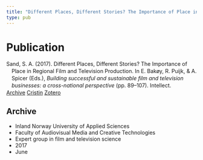 ```yaml
---
title: "Different Places, Different Stories? The Importance of Place in Regional Film and Television Production"
type: pub
---
```

<h1>Publication</h1>
<article id="csl-bib-container-UQJ2MZ93" class="csl-bib-container">
  <div class="csl-bib-body" style="line-height: 1.35; padding-left: 1em; text-indent:-1em;">
  <div class="csl-entry">Sand, S. A. (2017). Different Places, Different Stories? The Importance of Place in Regional Film and Television Production. In E. Bak&#xF8;y, R. Puijk, &amp; A. Spicer (Eds.), <i>Building successful and sustainable film and television businesses: a cross-national perspective</i> (pp. 89&#x2013;107). Intellect.</div>
</div>
  <div class="csl-bib-buttons">
    <a href="#taxonomy-article-UQJ2MZ93" class="csl-bib-button">Archive</a>
    <a href="https://app.cristin.no/results/show.jsf?id=1478977" alt="Cristin URL" class="csl-bib-button">Cristin</a>
    <a href="http://zotero.org/groups/5022929/items/UQJ2MZ93" alt="Zotero URL" class="csl-bib-button">Zotero</a>
  </div>
  <div id="csl-bib-meta-container-UQJ2MZ93"></div>
</article>
<div id="csl-bib-meta-UQJ2MZ93" class="csl-bib-meta">
  <article id="taxonomy-article-UQJ2MZ93" class="taxonomy-article">
    <h1>Archive</h1>
    <ul>
      <li>Inland Norway University of Applied Sciences</li>
      <li>Faculty of Audiovisual Media and Creative Technologies</li>
      <li>Expert group in film and television science</li>
      <li>2017</li>
      <li>June</li>
    </ul>
  </article>
</div>
